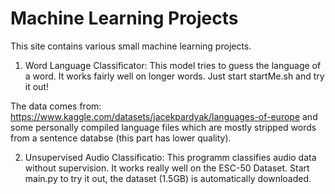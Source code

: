 # Machine Learning Projects
This site contains various small machine learning projects.

1. Word Language Classificator: This model tries to guess the language of a word. It works fairly well on longer words. Just start startMe.sh and try it out!

The data comes from: https://www.kaggle.com/datasets/jacekpardyak/languages-of-europe and some personally compiled language files which are mostly stripped words from a sentence databse (this part has lower quality).

2. Unsupervised Audio Classificatio: This programm classifies audio data without supervision. It works really well on the ESC-50 Dataset.  Start main.py to try it out, the dataset (1.5GB) is automatically downloaded.
